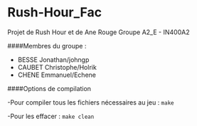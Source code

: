 # Rush-Hour_Fac
Projet de Rush Hour et de Ane Rouge
Groupe A2_E - IN400A2


####Membres du groupe :
- BESSE Jonathan/johngp
- CAUBET Christophe/Holrik
- CHENE Emmanuel/Echene

####Options de compilation

-Pour compiler tous les fichiers nécessaires au jeu : `make`

-Pour les effacer : `make clean`
